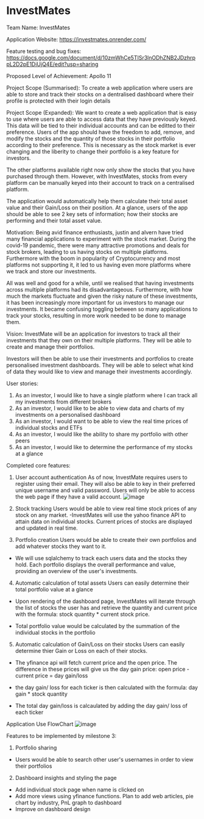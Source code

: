# InvestMates
Team Name:
InvestMates

Application Website:
https://investmates.onrender.com/

Feature testing and bug fixes:
https://docs.google.com/document/d/10zmWhCe5TISr3lnODhZNB2JDzhrppL2D2pE1DiUjQ4E/edit?usp=sharing

Proposed Level of Achievement:
Apollo 11

Project Scope (Summarised):
To create a web application where users are able to store and track their stocks on a dentralised dashboard where their profile is protected with their login details 

Project Scope (Expanded):
We want to create a web application that is easy to use where users are able to access data that they have previously keyed. This data will be tied to their individual accounts and can be editted to their preference. Users of the app should have the freedom to add, remove, and modify the stocks and the quantity of those stocks in their portfolio according to their preference. This is necessary as the stock market is ever changing and the liberity to change their portfolio is a key feature for investors.

The other platforms available right now only show the stocks that you have purchased through them. However, with InvestMates, stocks from every platform can be manually keyed into their account to track on a centralised platform.

The application would automatically help them calculate their total asset value and their Gain/Loss on their position. At a glance, users of the app should be able to see 2 key sets of information; how their stocks are performing and their total asset value.


Motivation: Being avid finance enthusiasts, justin and alvern have tried many financial applications to experiment with the stock market. During the covid-19 pandemic, there were many attractive promotions and deals for stock brokers, leading to us having stocks on multiple platforms. Furthermore with the boom in popularity of Cryptocurrency and most platforms not supporting it, it led to us having even more platforms where we track and store our investments. 

All was well and good for a while, until we realised that having investments across multiple platforms had its disadvantageous. Furthermore, with how much the markets fluctuate and given the risky nature of these investments, it has been increasingly more important for us investors to manage our investments. It became confusing toggling between so many applications to track your stocks, resulting in more work needed to be done to manage them. 


Vision:
InvestMate will be an application for investors to track all their investments that they own on their multiple platforms. They will be able to create and manage their portfolios. 

Investors will then be able to use their investments and portfolios to create personalised investment dashboards. They will be able to select what kind of data they would like to view and manage their investments accordingly. 

User stories:
 1. As an investor, I would like to have a single platform where I can track all my investments from different brokers
 2. As an investor, I would like to be able to view data and charts of my investments on a personalised dashboard
 3. As an investor, I would want to be able to view the real time prices of individual stocks and ETFs
 4. As an investor, I would like the ability to share my portfolio with other peers  
 5. As an investor, I would like to determine the performance of my stocks at a glance


Completed core features:
 1. User account authentication
As of now, InvestMate requires users to register using their email. They will also be able to key in their preferred unique username and valid password. Users will only be able to access the web page if they have a valid account.
![image](https://github.com/mralvern/InvestMates/assets/100460765/9e0e27b5-187c-467b-8534-2366596a7bb5)


 2. Stock tracking
Users would be able to view real time stock prices of any stock on any market. 
-InvestMates will use the yahoo finance API to attain data on individual stocks. Current prices of stocks are displayed and updated in real time.

 3. Portfolio creation
Users would be able to create their own portfolios and add whatever stocks they want to it.
- We will use sqlalchemy to track each users data and the stocks they hold. Each portfolio displays the overall performance and value, providing an overview of the user's investments.

 4. Automatic calculation of total assets
Users can easily determine their total portfolio value at a glance 
- Upon rendering of the dashboard page, InvestMates will iterate through the list of stocks the user has and retrieve the quantity and current price with the formula: stock quantity * current stock price. 

- Total portfolio value would be calculated by the summation of the individual stocks in the portfolio


 5. Automatic calculation of Gain/Loss on their stocks
Users can easily determine thier Gain or Loss on each of their stocks.
- The yfinance api will fetch current price and the open price. The difference in these prices will give us the day gain price: open price - current price = day gain/loss

- the day gain/ loss for each ticker is then calculated with the formula: day gain * stock quantity

- The total day gain/loss is calcaulated by adding the day gain/ loss of each ticker


Application Use FlowChart
![image](https://github.com/mralvern/InvestMates/assets/100460765/c7e88eae-6107-4602-a9aa-e65689d55496)

Features to be implemented by milestone 3:
1. Portfolio sharing
- Users would be able to search other user's usernames in order to view their portfolios

2. Dashboard insights and styling the page
- Add individual stock page when name is clicked on
- Add more views using yfinance functions. Plan to add web articles, pie chart by industry, PnL graph to dashboard
- Improve on dashboard design